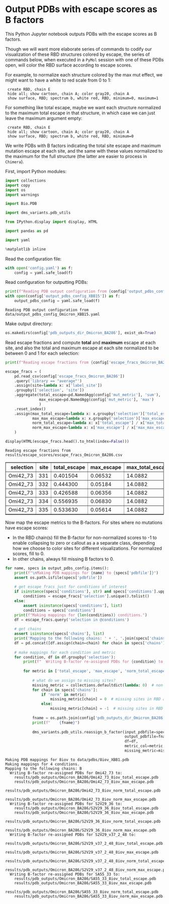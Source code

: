 # Output PDBs with escape scores as B factors
This Python Jupyter notebook outputs PDBs with the escape scores as B factors.

Though we will want more elaborate series of commands to codify our visualization of these RBD structures colored by escape, the series of commands below, when executed in a `PyMol` session with one of these PDBs open, will color the RBD surface according to escape scores.

For example, to normalize each structure colored by the max mut effect, we might want to have a white to red scale from 0 to 1:

     create RBD, chain E
     hide all; show cartoon, chain A; color gray20, chain A
     show surface, RBD; spectrum b, white red, RBD, minimum=0, maximum=1
     
For something like total escape, maybe we want each structure normalized to the maximum total escape in that structure, in which case we can just leave the maximum argument empty:

     create RBD, chain E
     hide all; show cartoon, chain A; color gray20, chain A
     show surface, RBD; spectrum b, white red, RBD, minimum=0
     
We write PDBs with B factors indicating the total site escape and maximum mutation escape at each site, and the same with these values normalized to the maximum for the full structure (the latter are easier to process in `Chimera`).

First, import Python modules:


```python
import collections
import copy
import os
import warnings

import Bio.PDB

import dms_variants.pdb_utils

from IPython.display import display, HTML

import pandas as pd

import yaml

%matplotlib inline
```

Read the configuration file:


```python
with open('config.yaml') as f:
    config = yaml.safe_load(f)
```

Read configuration for outputting PDBs:


```python
print(f"Reading PDB output configuration from {config['output_pdbs_config_XBB15']}")
with open(config['output_pdbs_config_XBB15']) as f:
    output_pdbs_config = yaml.safe_load(f)
```

    Reading PDB output configuration from data/output_pdbs_config_Omicron_XBB15.yaml


Make output directory:


```python
os.makedirs(config['pdb_outputs_dir_Omicron_BA286'], exist_ok=True)
```

Read escape fractions and compute **total** and **maximum** escape at each site, and also the total and maximum escape at each site normalized to be between 0 and 1 for each selection:


```python
print(f"Reading escape fractions from {config['escape_fracs_Omicron_BA286']}")

escape_fracs = (
    pd.read_csv(config['escape_fracs_Omicron_BA286'])
    .query('library == "average"')
    .assign(site=lambda x: x['label_site'])
    .groupby(['selection', 'site'])
    .aggregate(total_escape=pd.NamedAgg(config['mut_metric'], 'sum'),
               max_escape=pd.NamedAgg(config['mut_metric'], 'max')
               )
    .reset_index()
    .assign(max_total_escape=lambda x: x.groupby('selection')['total_escape'].transform('max'),
            max_max_escape=lambda x: x.groupby('selection')['max_escape'].transform('max'),
            norm_total_escape=lambda x: x['total_escape'] / x['max_total_escape'],
            norm_max_escape=lambda x: x['max_escape'] / x['max_max_escape'])
    )

display(HTML(escape_fracs.head().to_html(index=False)))
```

    Reading escape fractions from results/escape_scores/escape_fracs_Omicron_BA286.csv



<table border="1" class="dataframe">
  <thead>
    <tr style="text-align: right;">
      <th>selection</th>
      <th>site</th>
      <th>total_escape</th>
      <th>max_escape</th>
      <th>max_total_escape</th>
      <th>max_max_escape</th>
      <th>norm_total_escape</th>
      <th>norm_max_escape</th>
    </tr>
  </thead>
  <tbody>
    <tr>
      <td>Omi42_73</td>
      <td>331</td>
      <td>0.401504</td>
      <td>0.06532</td>
      <td>14.0882</td>
      <td>0.8888</td>
      <td>0.028499</td>
      <td>0.073492</td>
    </tr>
    <tr>
      <td>Omi42_73</td>
      <td>332</td>
      <td>0.444300</td>
      <td>0.05184</td>
      <td>14.0882</td>
      <td>0.8888</td>
      <td>0.031537</td>
      <td>0.058326</td>
    </tr>
    <tr>
      <td>Omi42_73</td>
      <td>333</td>
      <td>0.426588</td>
      <td>0.06356</td>
      <td>14.0882</td>
      <td>0.8888</td>
      <td>0.030280</td>
      <td>0.071512</td>
    </tr>
    <tr>
      <td>Omi42_73</td>
      <td>334</td>
      <td>0.556935</td>
      <td>0.06830</td>
      <td>14.0882</td>
      <td>0.8888</td>
      <td>0.039532</td>
      <td>0.076845</td>
    </tr>
    <tr>
      <td>Omi42_73</td>
      <td>335</td>
      <td>0.533630</td>
      <td>0.05614</td>
      <td>14.0882</td>
      <td>0.8888</td>
      <td>0.037878</td>
      <td>0.063164</td>
    </tr>
  </tbody>
</table>


Now map the escape metrics to the B-factors.
For sites where no mutations have escape scores:
 - In the RBD chain(s) fill the B-factor for non-normalized scores to -1 to enable collapsing to zero or callout as a a separate class, depending how we choose to color sites for different visualizations. For normalized scores, fill to 0.
 - In other chains, always fill missing B factors to 0.  


```python
for name, specs in output_pdbs_config.items():
    print(f"\nMaking PDB mappings for {name} to {specs['pdbfile']}")
    assert os.path.isfile(specs['pdbfile'])
    
    # get escape fracs just for conditions of interest
    if isinstance(specs['conditions'], str) and specs['conditions'].upper() == 'ALL':
        conditions = escape_fracs['selection'].unique().tolist()
    else:
        assert isinstance(specs['conditions'], list)
        conditions = specs['conditions']
    print(f"Making mappings for {len(conditions)} conditions.")
    df = escape_fracs.query('selection in @conditions')
    
    # get chains
    assert isinstance(specs['chains'], list)
    print('Mapping to the following chains: ' + ', '.join(specs['chains']))
    df = pd.concat([df.assign(chain=chain) for chain in specs['chains']], ignore_index=True)
    
    # make mappings for each condition and metric
    for condition, df in df.groupby('selection'):
        print(f"  Writing B-factor re-assigned PDBs for {condition} to:")
    
        for metric in ['total_escape', 'max_escape', 'norm_total_escape', 'norm_max_escape']:
        
            # what do we assign to missing sites?
            missing_metric = collections.defaultdict(lambda: 0)  # non-RBD chains always fill to zero
            for chain in specs['chains']:
                if 'norm' in metric:
                    missing_metric[chain] = 0  # missing sites in RBD are 0 for normalized metric PDBs
                else:
                    missing_metric[chain] = -1  # missing sites in RBD are -1 for non-normalized metric PDBs
        
            fname = os.path.join(config['pdb_outputs_dir_Omicron_BA286'], f"{condition}_{name}_{metric}.pdb")
            print(f"    {fname}")
            
            dms_variants.pdb_utils.reassign_b_factor(input_pdbfile=specs['pdbfile'],
                                                     output_pdbfile=fname,
                                                     df=df,
                                                     metric_col=metric,
                                                     missing_metric=missing_metric)
```

    
    Making PDB mappings for 8iov to data/pdbs/8iov_XBB1.pdb
    Making mappings for 4 conditions.
    Mapping to the following chains: B
      Writing B-factor re-assigned PDBs for Omi42_73 to:
        results/pdb_outputs/Omicron_BA286/Omi42_73_8iov_total_escape.pdb
        results/pdb_outputs/Omicron_BA286/Omi42_73_8iov_max_escape.pdb
        results/pdb_outputs/Omicron_BA286/Omi42_73_8iov_norm_total_escape.pdb
        results/pdb_outputs/Omicron_BA286/Omi42_73_8iov_norm_max_escape.pdb
      Writing B-factor re-assigned PDBs for S2V29_36 to:
        results/pdb_outputs/Omicron_BA286/S2V29_36_8iov_total_escape.pdb
        results/pdb_outputs/Omicron_BA286/S2V29_36_8iov_max_escape.pdb
        results/pdb_outputs/Omicron_BA286/S2V29_36_8iov_norm_total_escape.pdb
        results/pdb_outputs/Omicron_BA286/S2V29_36_8iov_norm_max_escape.pdb
      Writing B-factor re-assigned PDBs for S2V29_v37_2_48 to:
        results/pdb_outputs/Omicron_BA286/S2V29_v37_2_48_8iov_total_escape.pdb
        results/pdb_outputs/Omicron_BA286/S2V29_v37_2_48_8iov_max_escape.pdb
        results/pdb_outputs/Omicron_BA286/S2V29_v37_2_48_8iov_norm_total_escape.pdb
        results/pdb_outputs/Omicron_BA286/S2V29_v37_2_48_8iov_norm_max_escape.pdb
      Writing B-factor re-assigned PDBs for SA55_33 to:
        results/pdb_outputs/Omicron_BA286/SA55_33_8iov_total_escape.pdb
        results/pdb_outputs/Omicron_BA286/SA55_33_8iov_max_escape.pdb
        results/pdb_outputs/Omicron_BA286/SA55_33_8iov_norm_total_escape.pdb
        results/pdb_outputs/Omicron_BA286/SA55_33_8iov_norm_max_escape.pdb



```python

```
